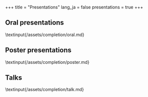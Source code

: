 +++
title = "Presentations"
lang_ja = false
presentations = true
+++

## Oral presentations

\textinput{/assets/completion/oral.md}

## Poster presentations

\textinput{/assets/completion/poster.md}

## Talks

\textinput{/assets/completion/talk.md}